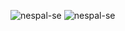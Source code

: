 <p><img src="https://github-readme-stats.vercel.app/api?username=nespal-se&theme=dark&show_icons=true&locale=en" alt="nespal-se" />  
  
<img src="https://github-readme-stats.vercel.app/api/top-langs?username=nespal-se&theme=dark&show_icons=true&locale=en&layout=compact" alt="nespal-se" />
</p>

<!--
**nespal-se/nespal-se** is a ✨ _special_ ✨ repository because its `README.md` (this file) appears on your GitHub profile.

Here are some ideas to get you started:

- 🔭 I’m currently working on ...
- 🌱 I’m currently learning ...
- 👯 I’m looking to collaborate on ...
- 🤔 I’m looking for help with ...
- 💬 Ask me about ...
- 📫 How to reach me: ...
- 😄 Pronouns: ...
- ⚡ Fun fact: ...
-->
